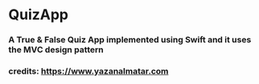 

#  QuizApp

### A True & False Quiz App implemented using Swift and it uses the MVC design pattern
### credits: https://www.yazanalmatar.com
<img scr= "https://github.com/YazanAlmatar99/QuizApp-IOS/blob/master/ScreenShot.png" width=350/>
